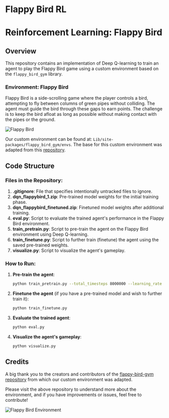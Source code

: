 # Flappy Bird RL
# Reinforcement Learning: Flappy Bird

## Overview
This repository contains an implementation of Deep Q-learning to train an agent to play the Flappy Bird game using a custom environment based on the `flappy_bird_gym` library.

### Environment: Flappy Bird

Flappy Bird is a side-scrolling game where the player controls a bird, attempting to fly between columns of green pipes without colliding. The agent must guide the bird through these gaps to earn points. The challenge is to keep the bird afloat as long as possible without making contact with the pipes or the ground.

![Flappy Bird](https://github.com/VenturaHaze/ReinforcementLearning/blob/master/yellow_bird_playing.gif)

Our custom environment can be found at: `Lib/site-packages/flappy_bird_gym/envs`. The base for this custom environment was adapted from this [repository](https://github.com/Talendar/flappy-bird-gym/).

## Code Structure

### Files in the Repository:

1. **.gitignore**: File that specifies intentionally untracked files to ignore.
2. **dqn_flappybird_1.zip**: Pre-trained model weights for the initial training phase.
3. **dqn_flappybird_finetuned.zip**: Finetuned model weights after additional training.
4. **eval.py**: Script to evaluate the trained agent's performance in the Flappy Bird environment.
5. **train_pretrain.py**: Script to pre-train the agent on the Flappy Bird environment using Deep Q-learning.
6. **train_finetune.py**: Script to further train (finetune) the agent using the saved pre-trained weights.
7. **visualize.py**: Script to visualize the agent's gameplay.

### How to Run:

1. **Pre-train the agent**:
    ```bash
    python train_pretrain.py --total_timesteps 8000000 --learning_rate 0.0005
    ```

2. **Finetune the agent** (if you have a pre-trained model and wish to further train it):
    ```bash
    python train_finetune.py
    ```

3. **Evaluate the trained agent**:
    ```bash
    python eval.py
    ```

4. **Visualize the agent's gameplay**:
    ```bash
    python visualize.py
    ```

## Credits

A big thank you to the creators and contributors of the [flappy-bird-gym repository](https://github.com/Talendar/flappy-bird-gym/) from which our custom environment was adapted. 

Please visit the above repository to understand more about the environment, and if you have improvements or issues, feel free to contribute! 

![Flappy Bird Environment](https://github.com/Talendar/flappy-bird-gym/blob/master/assets/flappy_bird_env.gif)
